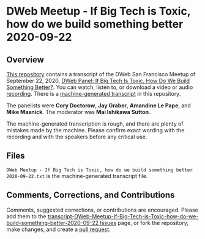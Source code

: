 # DWeb Meetup - If Big Tech is Toxic, how do we build something better 2020-09-22

## Overview

[This repository](https://github.com/peterkaminski/transcript-DWeb-Meetup-If-Big-Tech-is-Toxic-how-do-we-build-something-better-2020-09-22) contains a transcript of the DWeb San Francisco Meetup of September 22, 2020, [DWeb Panel: If Big Tech Is Toxic, How Do We Build Something Better?](https://blog.archive.org/2020/09/24/dweb-panel-if-big-tech-is-toxic-how-do-we-build-something-better/).  You can watch, listen to, or download a video or audio [recording](https://archive.org/details/dweb-meetup-if-big-tech-is-toxic).  There is a [machine-generated transcript](https://github.com/peterkaminski/transcript-DWeb-Meetup-If-Big-Tech-is-Toxic-how-do-we-build-something-better-2020-09-22/blob/master/DWeb%20Meetup%20-%20If%20Big%20Tech%20is%20Toxic%2C%20how%20do%20we%20build%20something%20better%202020-09-22.txt) in this repository.

The panelists were **Cory Doctorow**, **Jay Graber**, **Amandine Le Pape**, and **Mike Masnick**.  The moderator was **Mai Ishikawa Sutton**.

The machine-generated transcription is rough, and there are plenty of mistakes made by the machine.  Please confirm exact wording with the recording and with the speakers before any critical use.

## Files

`DWeb Meetup - If Big Tech is Toxic, how do we build something better 2020-09-22.txt` is the machine-generated transcript file.

## Comments, Corrections, and Contributions

Comments, suggested corrections, or contributions are encouraged.  Please add them to the [transcript-DWeb-Meetup-If-Big-Tech-is-Toxic-how-do-we-build-something-better-2020-09-22 Issues](https://github.com/peterkaminski/transcript-DWeb-Meetup-If-Big-Tech-is-Toxic-how-do-we-build-something-better-2020-09-22/issues) page, or fork the repository, make changes, and create a [pull request](https://github.com/peterkaminski/transcript-DWeb-Meetup-If-Big-Tech-is-Toxic-how-do-we-build-something-better-2020-09-22/pulls).

